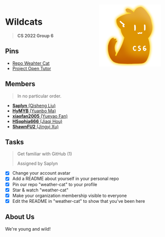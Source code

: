 <img src="https://github.com/CS-2022-Group-6/weahter-cat/raw/main/assets/CS6_Icon.png" align=right />

# Wildcats 

> **CS 2022 Group 6**

## Pins

- [Repo Weahter Cat](https://github.com/CS-2022-Group-6/weahter-cat)
- [Project Open Tutor](https://github.com/Saplyn/open-tutor)

## Members

> In no particular order.

- [**Saplyn** (Qisheng Liu)](https://github.com/Saplyn)
- [**HyMYB** (Yuanbo Ma)](https://github.com/HyMYB)
- [**xiaofan2005** (Yueyao Fan)](https://github.com/xiaofan2005)
- [**HSophia666** (Jiaqi Hou)](https://github.com/HSophia666)
- [**ShawnFU2** (Jingyi Xu)](https://github.com/ShawnFU2)

## Tasks

> Get familiar with GitHub (1)
>
> Assigned by Saplyn

- [x] Change your account avatar
- [x] Add a README about yourself in your personal repo
- [x] Pin our repo "weather-cat" to your profile
- [x] Star & watch "weather-cat"
- [x] Make your organization membership visible to everyone
- [x] Edit the README in "weather-cat" to show that you've been here

## About Us

We're young and wild!
